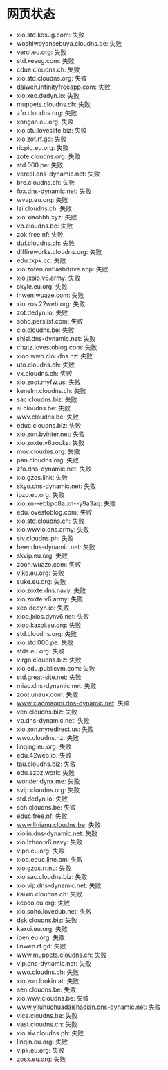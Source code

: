 # 网页状态
- xio.std.kesug.com: 失败
- woshiwoyansebuya.cloudns.be: 失败
- vercl.eu.org: 失败
- std.kesug.com: 失败
- cdue.cloudns.ch: 失败
- xio.std.cloudns.org: 失败
- daiwen.infinityfreeapp.com: 失败
- xio.xeo.dedyn.io: 失败
- muppets.cloudns.ch: 失败
- zfo.cloudns.org: 失败
- xongan.eu.org: 失败
- xio.stu.loveslife.biz: 失败
- xio.zot.rf.gd: 失败
- ricpig.eu.org: 失败
- zote.cloudns.org: 失败
- std.000.pe: 失败
- vercel.dns-dynamic.net: 失败
- bre.cloudns.ch: 失败
- fox.dns-dynamic.net: 失败
- wvvp.eu.org: 失败
- lzi.cloudns.ch: 失败
- xio.xiaohhh.xyz: 失败
- vp.cloudns.be: 失败
- zok.free.nf: 失败
- duf.cloudns.ch: 失败
- diffireworks.cloudns.org: 失败
- edu.tkpk.cc: 失败
- xio.zoten.onflashdrive.app: 失败
- xio.jxsio.v6.army: 失败
- skyle.eu.org: 失败
- inwen.wuaze.com: 失败
- xio.zos.22web.org: 失败
- zot.dedyn.io: 失败
- soho.perslist.com: 失败
- clo.cloudns.be: 失败
- shisi.dns-dynamic.net: 失败
- chatz.lovestoblog.com: 失败
- xioo.wwo.cloudns.nz: 失败
- uto.cloudns.ch: 失败
- vx.cloudns.ch: 失败
- xio.zoot.myfw.us: 失败
- kenelm.cloudns.ch: 失败
- sac.cloudns.biz: 失败
- si.cloudns.be: 失败
- wwv.cloudns.be: 失败
- educ.cloudns.biz: 失败
- xio.zon.byinter.net: 失败
- xio.zoxte.v6.rocks: 失败
- mov.cloudns.org: 失败
- pan.cloudns.org: 失败
- zfo.dns-dynamic.net: 失败
- xio.gzos.link: 失败
- skyo.dns-dynamic.net: 失败
- ipzo.eu.org: 失败
- xio.xn--ebbpo8a.xn--y9a3aq: 失败
- edu.lovestoblog.com: 失败
- xio.std.cloudns.ch: 失败
- xio.wwvio.dns.army: 失败
- siv.cloudns.ph: 失败
- beer.dns-dynamic.net: 失败
- skvip.eu.org: 失败
- zoon.wuaze.com: 失败
- viko.eu.org: 失败
- suke.eu.org: 失败
- xio.zoxte.dns.navy: 失败
- xio.zoxte.v6.army: 失败
- xeo.dedyn.io: 失败
- xioo.jxios.dynv6.net: 失败
- xioo.kaxoi.eu.org: 失败
- std.cloudns.org: 失败
- xio.std.000.pe: 失败
- stds.eu.org: 失败
- virgo.cloudns.biz: 失败
- xio.edu.publicvm.com: 失败
- std.great-site.net: 失败
- miao.dns-dynamic.net: 失败
- zoot.unaux.com: 失败
- www.xiaomaomi.dns-dynamic.net: 失败
- ven.cloudns.biz: 失败
- vp.dns-dynamic.net: 失败
- xio.zon.myredirect.us: 失败
- wwo.cloudns.nz: 失败
- linqing.eu.org: 失败
- edu.42web.io: 失败
- tau.cloudns.biz: 失败
- edu.ezpz.work: 失败
- wonder.dynx.me: 失败
- svip.cloudns.org: 失败
- std.dedyn.io: 失败
- sch.cloudns.be: 失败
- educ.free.nf: 失败
- www.liniang.cloudns.be: 失败
- xiolin.dns-dynamic.net: 失败
- xio.lzhoo.v6.navy: 失败
- vipn.eu.org: 失败
- xioo.educ.line.pm: 失败
- xio.gzos.rr.nu: 失败
- xio.sac.cloudns.biz: 失败
- xio.vip.dns-dynamic.net: 失败
- kaixin.cloudns.ch: 失败
- kcoco.eu.org: 失败
- xio.soho.lovedub.net: 失败
- dsk.cloudns.biz: 失败
- kaxoi.eu.org: 失败
- ipen.eu.org: 失败
- linwen.rf.gd: 失败
- www.muppets.cloudns.ch: 失败
- vip.dns-dynamic.net: 失败
- wwo.cloudns.ch: 失败
- xio.zon.lookin.at: 失败
- sen.cloudns.be: 失败
- xio.wwv.cloudns.be: 失败
- www.yiluhuohuadaishadian.dns-dynamic.net: 失败
- vice.cloudns.be: 失败
- vast.cloudns.ch: 失败
- xio.siv.cloudns.ph: 失败
- linqin.eu.org: 失败
- vipk.eu.org: 失败
- zosx.eu.org: 失败
